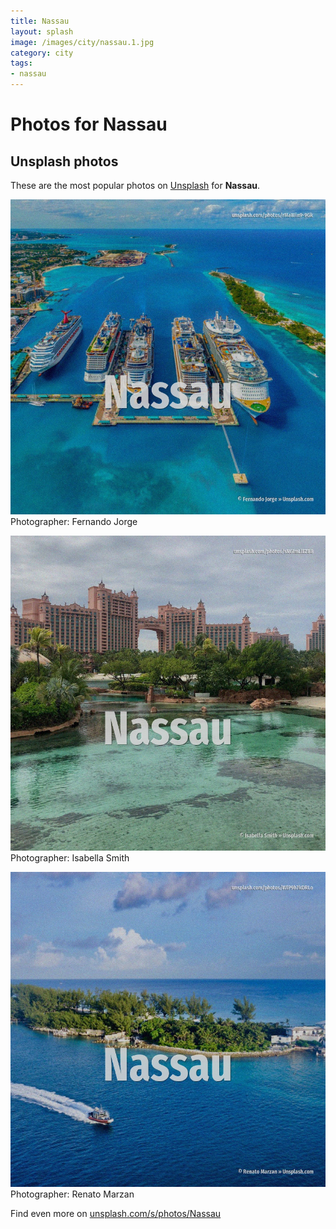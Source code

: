 ```yaml
---
title: Nassau
layout: splash
image: /images/city/nassau.1.jpg
category: city
tags:
- nassau
---
```

# Photos for Nassau
 
## Unsplash photos
These are the most popular photos on [Unsplash](https://unsplash.com) for **Nassau**.
 
![Nassau](/images/city/nassau.1.jpg)
Photographer:  Fernando Jorge
 
![Nassau](/images/city/nassau.2.jpg)
Photographer:  Isabella Smith
 
![Nassau](/images/city/nassau.3.jpg)
Photographer:  Renato Marzan
 
Find even more on [unsplash.com/s/photos/Nassau](https://unsplash.com/s/photos/Nassau)
 
